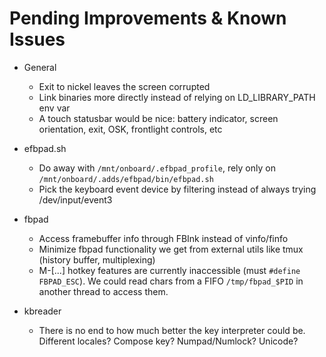 # Pending Improvements & Known Issues

  - General
    - Exit to nickel leaves the screen corrupted
    - Link binaries more directly instead of relying on LD_LIBRARY_PATH env var
    - A touch statusbar would be nice: battery indicator, screen orientation, exit, OSK, frontlight controls, etc
    
  - efbpad.sh
    - Do away with `/mnt/onboard/.efbpad_profile`, rely only on `/mnt/onboard/.adds/efbpad/bin/efbpad.sh` 
    - Pick the keyboard event device by filtering instead of always trying /dev/input/event3

  - fbpad
    - Access framebuffer info through FBInk instead of vinfo/finfo 
    - Minimize fbpad functionality we get from external utils like tmux (history buffer, multiplexing)
    - M-[...] hotkey features are currently inaccessible (must `#define FBPAD_ESC`). We could read chars from a FIFO `/tmp/fbpad_$PID` in another thread to access them.

  - kbreader
    - There is no end to how much better the key interpreter could be. Different locales? Compose key? Numpad/Numlock? Unicode?
